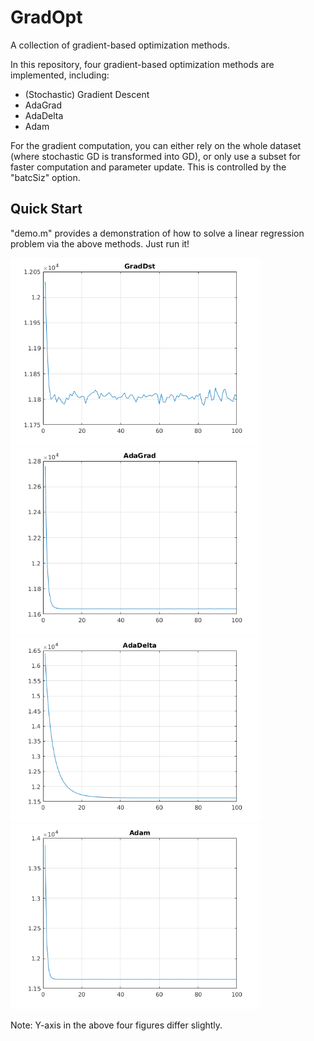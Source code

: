 # GradOpt
A collection of gradient-based optimization methods.

In this repository, four gradient-based optimization methods are implemented, including:
* (Stochastic) Gradient Descent
* AdaGrad
* AdaDelta
* Adam

For the gradient computation, you can either rely on the whole dataset (where stochastic GD is transformed into GD), or only use a subset for faster computation and parameter update. This is controlled by the "batcSiz" option.

## Quick Start
"demo.m" provides a demonstration of how to solve a linear regression problem via the above methods. Just run it!

<img src="GradDst.png" width="400"> <img src="AdaGrad.png" width="400">
<img src="AdaDelta.png" width="400"> <img src="Adam.png" width="400">

Note: Y-axis in the above four figures differ slightly.
